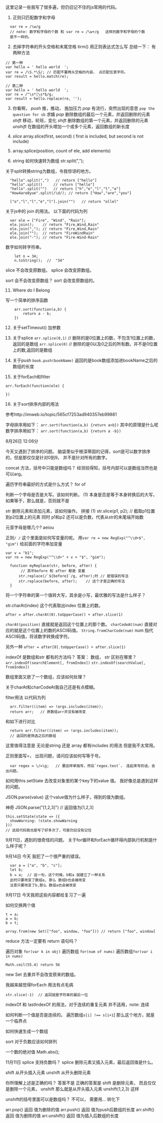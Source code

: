 这里记录一些我写了很多遍，但仍旧记不住的js常用的代码。

1. 正则只匹配数字和字母
```
  var re = /\w/g  
  // note: 数字和字母的个数 和 var re = /\w+/g   这样的数字和字母的个数
  是不一样的。  
```
2. 去掉字符串的开头空格和末尾空格
 tirm()
 用正则表达式怎么写
总结一下： 有两种方法
```
// 第一种
var hello = ' hello world  ';
var re = /\S.*\S/; // 匹配不要两头空格的内容， 点匹配任意字符。
var result = hello.match(re);

// 第二种
var hello = ' hello world  ';
var re = /^\s*|\s*$/g;
var result = hello.replace(re, '');

```
3. 你看啊， 
*push* 推，推动， 施加压力
*pop*  有流行，突然出现的意思
`pop the question for sb`  求婚
*pop* 删除数组的最后一个元素，并返回删除的元素
*shift*  移动，轮班，变化
*shift* 删除数组的第一个元素，并返回删除的元素
*unshift* 在数组的开头增加一个或多个元素，返回数组的新长度

4. *slice* array.slice(first, second) ( first is included, but second is not include)

5. array.splice(position, count of ele,  add elements)

6. string 如何快速转为数组  str.split(",");

关于split转换string为数组，令我惊讶的地方。
```
  "hello".split(",")   // return ["hello"]
  "hello".split()     // return ["hello"]
  "hello".split("")   // return ["h","e","l","l","o"]
  "How4are8yue".split(/\d/); // return ["How","are","you"]
```

```
  ["o","l","l","e","l"].join("")   // return "ollel"
```

关于js中的 join 的用法。 以下面的代码为列
```
  ver ele = ["Fire", "Wind", "Rain"];
  ele.join();    // return "Fire,Wind,Rain"
  ele.join(","); // return "Fire,Wind,Rain"
  ele.join("");  // return "FireWindRain"
  ele.join("-"); // return "Fire-Wind-Rain"
```

数字如何转字符串。
```
    let n = 34;
    n.toString();  //  "34"
```

slice 不会改变原数组。
splice 会改变原数组。

sort 会不会改变原数组？
sort 会改变原数组的。

11. Where do I Belong

写一个简单的排序函数
```
    arr.sort(function(a,b) {
        return a - b;
    })
```
12. 关于setTimeout() 加参数

13. 关于splice 
`arr.splice(0,1)`  // 删除的是0位置上的数，不包含1位置上的数，返回的是数组
`arr.splice(0)` // 删除的是0以及0之后的所有数。并不是0位置上的数,返回的是数组

14. 关于push
`book.push(bookName)`  返回的是book数组添加进bookName之后的数组的长度

15. 关于forEach和filter
```
arr.forEach(function(ele) {
  
}) 
```

16.  关于sort排序内部的用法

参考http://imweb.io/topic/565cf7253ad940357eb99881

字母排序用如下：
`arr.sort(function(a,b) {return a>b})` 其中的原理是什么呢
数字排序用如下：
`arr.sort(function(a,b) {return a -b})`


8月26日 12:06分

今天又遇到了排序的问题。
脑袋里似乎根深蒂固的记得，sort是可以数字排序的，但是那仅仅是针对0到9。
并不是针对所有的数字。

concat 方法，括号中只能是数组吗？
经测验得知，括号内部可以是数组当然也是可以arg。

遍历字符串最好的方式是什么方式？ for of

判断一个字母是否是大写。该如何判断。
 (1) 本身是否是等于本身转换后的大写，如果等于，那么就是，否则就不是

str 删除元素和添加元素，该如何操作。 拼接
(1) str.slice(p1, p2);   // 截取p1位置到p2位置上的元素
同时 p1和p2 还可以是负数，代表从str的末尾端开始数

元音字母是哪几个? aeiou

正则`/ /`  这个里面是如何写变量的呢。
用`var re = new RegExp("^\\d+$", "gim")`
给前面的字符串加变量
```
var v = "b1";
var re = new RegExp("^\\d+" + v + "$", "gim");
```

```
  function myReplace(str, before, after) {
       // 其中before 和 after 都是 变量
      str.replace(/`${before}`/g, after);时 // 是错误的写法
      str.replace(before, after);    // 这个才是正确的写法
  }
```
将一个字符串的第一个值转大写，其余是小写，最优雅的写法是什么样子？

str.charAt(index) 这个代表取出index 位置上的数。

`after = after.charAt(0).toUpperCase() + after.slice(1)`

`charAt(position)` 直接就是返回这个位置上的那个数。
`charCodeAt(num)`  直接对应的就是这个位置上的数的ASCII码值。
`String.fromCharCode(num)` num 指代ASCII码值，将该数字转换成字符。 

另外一种 `after = after[0].toUpperCase() + after.slice(1)`

indexOf 是数组和str 都有的方法吗？
答案： 数组， str 
区别在哪里？
`arr.indexOf(searchElement[, fromIndex])`
`str.indexOf(searchValue[,  fromIndex])`

数组里面又嵌了一个数组，应该如何处理？

关于charAt和charCodeAt我自己还是有点模糊。

filter用法
以代码为列
```
  arr.filter((item) => !args.includes(item));
  return arr;   // 原数组arr并没有被改变
```
和如下进行对比
```
  return arr.filter((item) => !args.includes(item));
  // 返回的是筛选之后的数组
```

这里值得注意是 无论是string 还是 array 都有includes 的用法
但是我不太常用。

正则里面写=， 出现问题，请问应该如何写等于号。

```
  var regex = \/=\g;   // 要这样单独写，然后`regex.test`， 连起来写的话，会出问题。
```

如何用this.setState 去改变对象里的某个key下的value 值。
我好像总是遇到这样的问题。

JSON.parse(value)  这个value值为什么样子，得到的值为数组。

神奇  JSON.parse("[1,2,3]") // 返回值为[1,2,3]

```
this.setState(state => ({
  showWarning: !state.showWarning
}))
// 这段代码我也是写了好多次了，可是仍旧没有记住
```


9月11日，遇到的很奇怪的问题。
关于for循环和forEach循环得内部执行机制是什么样子呢？

9月14日
今天 我犯了一个很严重的错误。
```
  var a = ["a", "b", "c"];
  let b;
  b = a;  // 这一句，这个时候，b和a 就建立了一种关系
  此时只要改变了数组a, 那么 数组b也会被改变
  注意只要改变了b,那么 数组a也会被改变
```

9月17日  今天我把这些内容都给复习了一遍

如何交换两个值
```
t = a;
a = b;
b = t;
```

`array.from(new Set(["foo", window, "foo"])) // return ["foo", window]`


reduce 方法一定要有 return 语句吗？

遍历对象 `for(var k in obj)`
遍历数组 `for(num of nums)`
遍历数组`for(var i in nums)`

`Math.ceil(55.4) return 56`


new Set 去重并不会改变原来的数组。

我越来越觉得forEach 用法有点毛病


`str.slice(-1)  // 返回就是字符串的最后一位`

indexOf 和 lastIndexOf 的用法，对于连续的重复元素
并不适用，note: 连续

如何判断一个值是否是连续的。
遍历数组`s[i] !== s[i+1`] 那么这个地方，就是一个临界点

如何快速生成一个数组

sort 对于负数应该如何排列

一个数的绝对值 Math.abs();

11月11日
splice   支持负数吗？  splice  删除元素又插入元素，最后返回值是什么。

shift  从开头插入元素
unshift 从开头删除元素

你所理解上述是正确的吗？ 答案不是
正确的答案是 shift 是删除元素，  而且仅仅是删除一个元素， unshift 那么就是从开头插入元素 unshift(1,2,3) 这样

unshift的括号里面可以是数组吗？ 不可以， 需要用... 转化下

arr.pop()     返回 值为删除的值
arr.push()    返回 值为push后数组的长度
arr.shift()   返回 值为删除的值
arr.unshift() 返回 值为插入后数组的长度
























